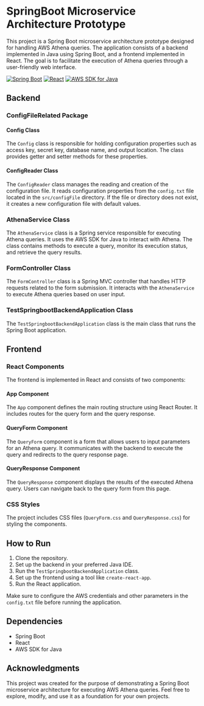 # SpringBoot Microservice Architecture Prototype

This project is a Spring Boot microservice architecture prototype designed for handling AWS Athena queries. The application consists of a backend implemented in Java using Spring Boot, and a frontend implemented in React. The goal is to facilitate the execution of Athena queries through a user-friendly web interface.

[![Spring Boot](https://img.shields.io/badge/Spring%20Boot-2.5.4-green.svg)](https://spring.io/projects/spring-boot)
[![React](https://img.shields.io/badge/React-17.0.2-blue.svg)](https://reactjs.org/)
[![AWS SDK for Java](https://img.shields.io/badge/AWS%20SDK%20for%20Java-2.17.112-orange.svg)](https://aws.amazon.com/sdk-for-java/)




## Backend

### ConfigFileRelated Package

#### Config Class

The `Config` class is responsible for holding configuration properties such as access key, secret key, database name, and output location. The class provides getter and setter methods for these properties.

#### ConfigReader Class

The `ConfigReader` class manages the reading and creation of the configuration file. It reads configuration properties from the `config.txt` file located in the `src/configFile` directory. If the file or directory does not exist, it creates a new configuration file with default values.

### AthenaService Class

The `AthenaService` class is a Spring service responsible for executing Athena queries. It uses the AWS SDK for Java to interact with Athena. The class contains methods to execute a query, monitor its execution status, and retrieve the query results.

### FormController Class

The `FormController` class is a Spring MVC controller that handles HTTP requests related to the form submission. It interacts with the `AthenaService` to execute Athena queries based on user input.

### TestSpringbootBackendApplication Class

The `TestSpringbootBackendApplication` class is the main class that runs the Spring Boot application.

## Frontend

### React Components

The frontend is implemented in React and consists of two components:

#### App Component

The `App` component defines the main routing structure using React Router. It includes routes for the query form and the query response.

#### QueryForm Component

The `QueryForm` component is a form that allows users to input parameters for an Athena query. It communicates with the backend to execute the query and redirects to the query response page.

#### QueryResponse Component

The `QueryResponse` component displays the results of the executed Athena query. Users can navigate back to the query form from this page.

### CSS Styles

The project includes CSS files (`QueryForm.css` and `QueryResponse.css`) for styling the components.

## How to Run

1. Clone the repository.
2. Set up the backend in your preferred Java IDE.
3. Run the `TestSpringbootBackendApplication` class.
4. Set up the frontend using a tool like `create-react-app`.
5. Run the React application.

Make sure to configure the AWS credentials and other parameters in the `config.txt` file before running the application.

## Dependencies

- Spring Boot
- React
- AWS SDK for Java

## Acknowledgments

This project was created for the purpose of demonstrating a Spring Boot microservice architecture for executing AWS Athena queries. Feel free to explore, modify, and use it as a foundation for your own projects.
